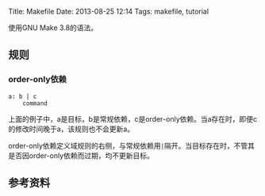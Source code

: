 Title: Makefile
Date: 2013-08-25 12:14
Tags: makefile, tutorial

使用GNU Make 3.8的语法。

## 规则

### order-only依赖

	
	a: b | c
	    command

上面的例子中，a是目标，b是常规依赖，c是order-only依赖。当a存在时，即便c的修改时间晚于a，该规则也不会更新a。

order-only依赖定义域规则的右侧，与常规依赖用`|`隔开。当目标存在时，不管其是否因order-only依赖而过期，均不更新目标。
## 参考资料

